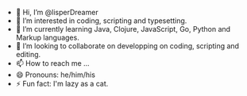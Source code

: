 - 👋 Hi, I’m @lisperDreamer
- 👀 I’m interested in coding, scripting and typesetting.
- 🌱 I’m currently learning Java, Clojure, JavaScript, Go, Python and Markup languages.
- 💞️ I’m looking to collaborate on developping on coding, scripting and editing.
- 📫 How to reach me ...
- 😄 Pronouns: he/him/his
- ⚡ Fun fact: I'm lazy as a cat.

<!---
lisperDreamer/lisperDreamer is a ✨ special ✨ repository because its `README.md` (this file) appears on your GitHub profile.
You can click the Preview link to take a look at your changes.
--->
